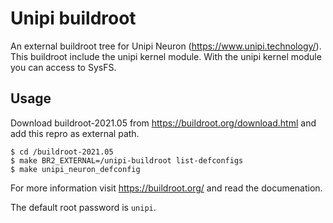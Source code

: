 # Unipi buildroot

An external buildroot tree for Unipi Neuron (https://www.unipi.technology/). This buildroot include the unipi kernel module. With the unipi kernel module you can access to SysFS.

## Usage

Download buildroot-2021.05 from https://buildroot.org/download.html and add this repro as external path.

```shell
$ cd /buildroot-2021.05
$ make BR2_EXTERNAL=/unipi-buildroot list-defconfigs
$ make unipi_neuron_defconfig
```

For more information visit https://buildroot.org/ and read the documenation.

The default root password is `unipi`.
